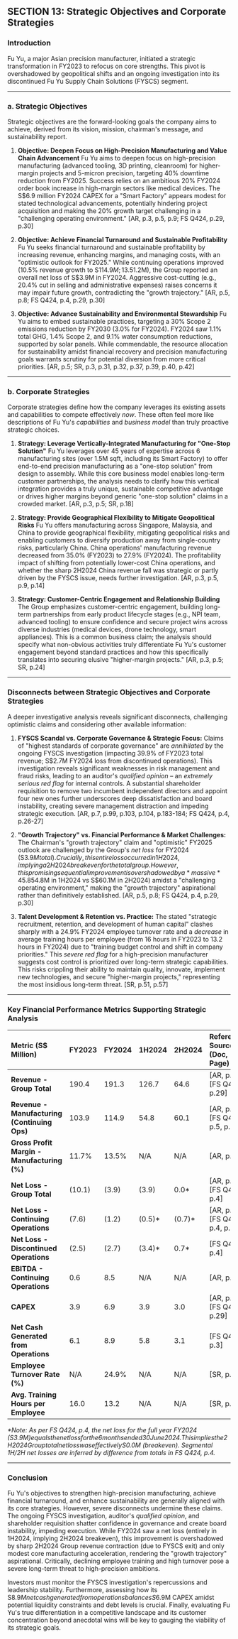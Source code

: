 ## SECTION 13: Strategic Objectives and Corporate Strategies

### Introduction

Fu Yu, a major Asian precision manufacturer, initiated a strategic transformation in FY2023 to refocus on core strengths. This pivot is overshadowed by geopolitical shifts and an ongoing investigation into its discontinued Fu Yu Supply Chain Solutions (FYSCS) segment.

---

### a. Strategic Objectives

Strategic objectives are the forward-looking goals the company aims to achieve, derived from its vision, mission, chairman's message, and sustainability report.

1.  **Objective: Deepen Focus on High-Precision Manufacturing and Value Chain Advancement**
    Fu Yu aims to deepen focus on high-precision manufacturing (advanced tooling, 3D printing, cleanroom) for higher-margin projects and 5-micron precision, targeting 40% downtime reduction from FY2025. Success relies on an ambitious 20% FY2024 order book increase in high-margin sectors like medical devices. The S$6.9 million FY2024 CAPEX for a "Smart Factory" appears modest for stated technological advancements, potentially hindering project acquisition and making the 20% growth target challenging in a "challenging operating environment." [AR, p.3, p.5, p.9; FS Q424, p.29, p.30]

2.  **Objective: Achieve Financial Turnaround and Sustainable Profitability**
    Fu Yu seeks financial turnaround and sustainable profitability by increasing revenue, enhancing margins, and managing costs, with an "optimistic outlook for FY2025." While continuing operations improved (10.5% revenue growth to S$114.9M; 13.5% manufacturing GPM; net loss to S$1.2M), the Group reported an overall net loss of S$3.9M in FY2024. Aggressive cost-cutting (e.g., 20.4% cut in selling and administrative expenses) raises concerns it may impair future growth, contradicting the "growth trajectory." [AR, p.5, p.8; FS Q424, p.4, p.29, p.30]

3.  **Objective: Advance Sustainability and Environmental Stewardship**
    Fu Yu aims to embed sustainable practices, targeting a 30% Scope 2 emissions reduction by FY2030 (3.0% for FY2024). FY2024 saw 1.1% total GHG, 1.4% Scope 2, and 9.1% water consumption reductions, supported by solar panels. While commendable, the resource allocation for sustainability amidst financial recovery and precision manufacturing goals warrants scrutiny for potential diversion from more critical priorities. [AR, p.5; SR, p.3, p.31, p.32, p.37, p.39, p.40, p.42]

---

### b. Corporate Strategies

Corporate strategies define how the company leverages its existing assets and capabilities to compete effectively *now*. These often feel more like descriptions of Fu Yu's *capabilities* and *business model* than truly proactive strategic choices.

1.  **Strategy: Leverage Vertically-Integrated Manufacturing for "One-Stop Solution"**
    Fu Yu leverages over 45 years of expertise across 6 manufacturing sites (over 1.5M sqft, including its Smart Factory) to offer end-to-end precision manufacturing as a "one-stop solution" from design to assembly. While this core business model enables long-term customer partnerships, the analysis needs to clarify how this vertical integration provides a truly unique, sustainable competitive advantage or drives higher margins beyond generic "one-stop solution" claims in a crowded market. [AR, p.3, p.5; SR, p.18]

2.  **Strategy: Provide Geographical Flexibility to Mitigate Geopolitical Risks**
    Fu Yu offers manufacturing across Singapore, Malaysia, and China to provide geographical flexibility, mitigating geopolitical risks and enabling customers to diversify production away from single-country risks, particularly China. China operations' manufacturing revenue decreased from 35.0% (FY2023) to 27.9% (FY2024). The profitability impact of shifting from potentially lower-cost China operations, and whether the sharp 2H2024 China revenue fall was strategic or partly driven by the FYSCS issue, needs further investigation. [AR, p.3, p.5, p.9, p.14]

3.  **Strategy: Customer-Centric Engagement and Relationship Building**
    The Group emphasizes customer-centric engagement, building long-term partnerships from early product lifecycle stages (e.g., NPI team, advanced tooling) to ensure confidence and secure project wins across diverse industries (medical devices, drone technology, smart appliances). This is a common business claim; the analysis should specify what non-obvious activities truly differentiate Fu Yu's customer engagement beyond standard practices and how this specifically translates into securing elusive "higher-margin projects." [AR, p.3, p.5; SR, p.24]

---

### Disconnects between Strategic Objectives and Corporate Strategies

A deeper investigative analysis reveals significant disconnects, challenging optimistic claims and considering other available information:

1.  **FYSCS Scandal vs. Corporate Governance & Strategic Focus:**
    Claims of "highest standards of corporate governance" are *annihilated* by the ongoing FYSCS investigation (impacting 39.9% of FY2023 total revenue; S$2.7M FY2024 loss from discontinued operations). This investigation reveals significant weaknesses in risk management and fraud risks, leading to an auditor's *qualified opinion* – an *extremely serious red flag* for internal controls. A substantial shareholder requisition to remove two incumbent independent directors and appoint four new ones further underscores deep dissatisfaction and board instability, creating severe management distraction and impeding strategic execution. [AR, p.7, p.99, p.103, p.104, p.183-184; FS Q424, p.4, p.26-27]

2.  **"Growth Trajectory" vs. Financial Performance & Market Challenges:**
    The Chairman's "growth trajectory" claim and "optimistic" FY2025 outlook are challenged by the Group's *net loss* for FY2024 (S$3.9M total). Crucially, this entire loss occurred in 1H2024, implying a 2H2024 breakeven for the total group. However, this promising sequential improvement is overshadowed by a *massive* 45.8% decrease in 2H2024 Group revenue (compared to 2H2023), largely due to FYSCS discontinuation. The core manufacturing segment itself showed only modest sequential growth (S$54.8M in 1H2024 vs S$60.1M in 2H2024) amidst a "challenging operating environment," making the "growth trajectory" aspirational rather than definitively established. [AR, p.5, p.8; FS Q424, p.4, p.29, p.30]

3.  **Talent Development & Retention vs. Practice:**
    The stated "strategic recruitment, retention, and development of human capital" clashes sharply with a 24.9% FY2024 employee turnover rate and a *decrease* in average training hours per employee (from 16 hours in FY2023 to 13.2 hours in FY2024) due to "training budget control and shift in company priorities." This *severe red flag* for a high-precision manufacturer suggests cost control is prioritized over long-term strategic capabilities. This risks crippling their ability to maintain quality, innovate, implement new technologies, and secure "higher-margin projects," representing the most insidious long-term threat. [SR, p.51, p.57]

---

### Key Financial Performance Metrics Supporting Strategic Analysis

| Metric (S$ Million)                             | FY2023 | FY2024 | 1H2024 | 2H2024 | Reference Source (Doc, Page)                        |
| :---------------------------------------------- | :----- | :----- | :----- | :----- | :-------------------------------------------------- |
| **Revenue - Group Total**                       | 190.4  | 191.3  | 126.7  | 64.6   | [AR, p.8]; [FS Q424, p.29]                          |
| **Revenue - Manufacturing (Continuing Ops)**    | 103.9  | 114.9  | 54.8   | 60.1   | [AR, p.8]; [FS Q424, p.5, p.29]                     |
| **Gross Profit Margin - Manufacturing (%)**     | 11.7%  | 13.5%  | N/A    | N/A    | [AR, p.8]                                           |
| **Net Loss - Group Total**                      | (10.1) | (3.9)  | (3.9)  | 0.0*   | [AR, p.8]; [FS Q424, p.4]                           |
| **Net Loss - Continuing Operations**            | (7.6)  | (1.2)  | (0.5)* | (0.7)* | [AR, p.8]; [FS Q424, p.4, p.29]                     |
| **Net Loss - Discontinued Operations**          | (2.5)  | (2.7)  | (3.4)* | 0.7*   | [FS Q424, p.4]                                      |
| **EBITDA - Continuing Operations**              | 0.6    | 8.5    | N/A    | N/A    | [AR, p.8]                                           |
| **CAPEX**                                       | 3.9    | 6.9    | 3.9    | 3.0    | [AR, p.9]; [FS Q424, p.29]                          |
| **Net Cash Generated from Operations**          | 6.1    | 8.9    | 5.8    | 3.1    | [FS Q424, p.3]                                      |
| **Employee Turnover Rate (%)**                  | N/A    | 24.9%  | N/A    | N/A    | [SR, p.51]                                          |
| **Avg. Training Hours per Employee**            | 16.0   | 13.2   | N/A    | N/A    | [SR, p.57]                                          |

*\*Note: As per FS Q424, p.4, the net loss for the full year FY2024 (S$3.9M) equals the net loss for the 6 months ended 30 June 2024. This implies the 2H2024 Group total net loss was effectively S$0.0M (breakeven). Segmental 1H/2H net losses are inferred by difference from totals in FS Q424, p.4.*

---

### Conclusion

Fu Yu's objectives to strengthen high-precision manufacturing, achieve financial turnaround, and enhance sustainability are generally aligned with its core strategies. However, severe disconnects undermine these claims. The ongoing FYSCS investigation, auditor's *qualified opinion*, and shareholder requisition shatter confidence in governance and create board instability, impeding execution. While FY2024 saw a net loss (entirely in 1H2024, implying 2H2024 breakeven), this improvement is overshadowed by sharp 2H2024 Group revenue contraction (due to FYSCS exit) and only modest core manufacturing acceleration, rendering the "growth trajectory" aspirational. Critically, declining employee training and high turnover pose a severe long-term threat to high-precision ambitions.

Investors must monitor the FYSCS investigation's repercussions and leadership stability. Furthermore, assessing how its S$8.9M net cash generated from operations balances S$6.9M CAPEX amidst potential liquidity constraints and debt levels is crucial. Finally, evaluating Fu Yu's true differentiation in a competitive landscape and its customer concentration beyond anecdotal wins will be key to gauging the viability of its strategic goals.